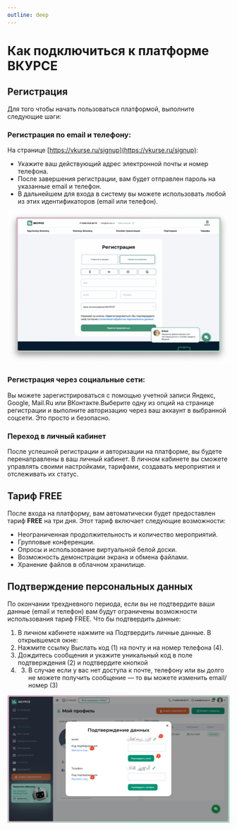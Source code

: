 ```yaml
---
outline: deep
---
```


# Как подключиться к платформе ВКУРСЕ

## Регистрация

Для того чтобы начать пользоваться платформой, выполните следующие шаги:

### Регистрация по email и телефону:

На странице [https://vkurse.ru/signup](https://vkurse.ru/signup):

- Укажите ваш действующий адрес электронной почты и номер телефона.
- После завершения регистрации, вам будет отправлен пароль на указанные email и телефон.
- В дальнейшем для входа в систему вы можете использовать любой из этих идентификаторов (email или телефон).

<!-- TODO: обновить -->

![Screenshot 2024-09-11 at 13.09.01.png](../img/screenshot-2024-09-11-at-13-09-01.png)

### Регистрация через социальные сети:

Вы можете зарегистрироваться с помощью учетной записи Яндекс, Google, Mail.Ru или ВКонтакте.Выберите одну из опций на странице регистрации и выполните авторизацию через ваш аккаунт в выбранной соцсети. Это просто и безопасно.

### Переход в личный кабинет

После успешной регистрации и авторизации на платформе, вы будете перенаправлены в ваш личный кабинет. В личном кабинете вы сможете управлять своими настройками, тарифами, создавать мероприятия и отслеживать их статус.

## Тариф FREE

После входа на платформу, вам автоматически будет предоставлен тариф **FREE** на три дня. Этот тариф включает следующие возможности:

- Неограниченная продолжительность и количество мероприятий.
- Групповые конференции.
- Опросы и использование виртуальной белой доски.
- Возможность демонстрации экрана и обмена файлами.
- Хранение файлов в облачном хранилище.

## Подтверждение персональных данных

По окончании трехдневного периода, если вы не подтвердите ваши данные (email и телефон) вам будут ограничены возможности использования тариф FREE.
Что бы подтвердить данные:

1. В личном кабинете нажмите на Подтвердить личные данные. В открывшемся окне:
1. Нажмите ссылку Выслать код (1) на почту и на номер телефона (4).
1. Дождитесь сообщения и укажите уникальный код в поле подтверждения (2) и подтвердите кнопкой
1. 3. В случае если у вас нет доступа к почте, телефону или вы долго не можете получить сообщение — то вы можете изменить email/номер (3)

![SCR-20240904-qtuk-2.png](../img/scr-20240904-qtuk-2.png)
